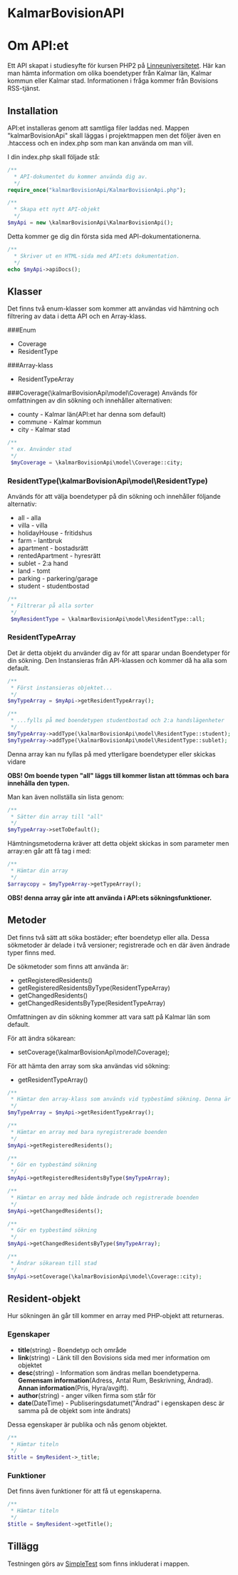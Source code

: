 KalmarBovisionAPI
=================


# Om API:et
Ett API skapat i studiesyfte för kursen PHP2 på [Linneuniversitetet](http://www.lnu.se). Här kan man hämta information om olika boendetyper från Kalmar län, Kalmar kommun eller Kalmar stad. Informationen i fråga kommer från Bovisions RSS-tjänst.

## Installation
API:et installeras genom att samtliga filer laddas ned. Mappen "kalmarBovisionApi" skall läggas i projektmappen men det följer även en .htaccess och en index.php som man kan använda om man vill.

I din index.php skall följade stå: 
```php
/**
  * API-dokumentet du kommer använda dig av.
  */
require_once("kalmarBovisionApi/KalmarBovisionApi.php");

/**
  * Skapa ett nytt API-objekt
  */
$myApi = new \kalmarBovisionApi\KalmarBovisionApi();
```

Detta kommer ge dig din första sida med API-dokumentationerna.
```php
/**
  * Skriver ut en HTML-sida med API:ets dokumentation.
  */
echo $myApi->apiDocs();
```

## Klasser
Det finns två enum-klasser som kommer att användas vid hämtning och filtrering av data i detta API och en Array-klass.

###Enum
+ Coverage
+ ResidentType

###Array-klass
+ ResidentTypeArray

###Coverage(\kalmarBovisionApi\model\Coverage)
Används för omfattningen av din sökning och innehåller alternativen:
+ county - Kalmar län(API:et har denna som default)
+ commune - Kalmar kommun
+ city - Kalmar stad

```php
/**
 * ex. Använder stad
 */
 $myCoverage = \kalmarBovisionApi\model\Coverage::city;
```

### ResidentType(\kalmarBovisionApi\model\ResidentType)
Används för att välja boendetyper på din sökning och innehåller följande alternativ:
+ all - alla
+ villa - villa
+ holidayHouse - fritidshus
+ farm - lantbruk
+ apartment - bostadsrätt
+ rentedApartment - hyresrätt
+ sublet - 2:a hand
+ land - tomt
+ parking - parkering/garage
+ student - studentbostad

```php
/**
 * Filtrerar på alla sorter
 */
 $myResidentType = \kalmarBovisionApi\model\ResidentType::all;
```

### ResidentTypeArray
Det är detta objekt du använder dig av för att sparar undan Boendetyper för din sökning. Den Instansieras från API-klassen och kommer då ha alla som default.

```php
/**
 * Först instansieras objektet...
 */
$myTypeArray = $myApi->getResidentTypeArray();

/**
 * ...fylls på med boendetypen studentbostad och 2:a handslägenheter
 */
$myTypeArray->addType(\kalmarBovisionApi\model\ResidentType::student);
$myTypeArray->addType(\kalmarBovisionApi\model\ResidentType::sublet);
```
Denna array kan nu fyllas på med ytterligare boendetyper eller skickas vidare

**OBS! Om boende typen "all" läggs till kommer listan att tömmas och bara innehålla den typen.**

Man kan även nollställa sin lista genom:
```php
/**
 * Sätter din array till "all"
 */
$myTypeArray->setToDefault();
```

Hämtningsmetoderna kräver att detta objekt skickas in som parameter men array:en går att få tag i med:
```php
/**
 * Hämtar din array
 */
$arraycopy = $myTypeArray->getTypeArray();
```

**OBS! denna array går inte att använda i API:ets sökningsfunktioner.**

## Metoder
Det finns två sätt att söka bostäder; efter boendetyp eller alla. Dessa sökmetoder är delade i två versioner; registrerade och en där även ändrade typer finns med.

De sökmetoder som finns att använda är:
+ getRegisteredResidents()
+ getRegisteredResidentsByType(ResidentTypeArray)
+ getChangedResidents()
+ getChangedResidentsByType(ResidentTypeArray)

Omfattningen av din sökning kommer att vara satt på Kalmar län som default.

För att ändra sökarean:
+ setCoverage(\kalmarBovisionApi\model\Coverage);

För att hämta den array som ska användas vid sökning:
+ getResidentTypeArray()

```php
/**
 * Hämtar den array-klass som används vid typbestämd sökning. Denna är satt på "all" från början.
 */
$myTypeArray = $myApi->getResidentTypeArray();

/**
 * Hämtar en array med bara nyregistrerade boenden
 */
$myApi->getRegisteredResidents();

/**
 * Gör en typbestämd sökning
 */
$myApi->getRegisteredResidentsByType($myTypeArray);

/**
 * Hämtar en array med både ändrade och registrerade boenden
 */
$myApi->getChangedResidents();

/**
 * Gör en typbestämd sökning
 */
$myApi->getChangedResidentsByType($myTypeArray);

/**
 * Ändrar sökarean till stad
 */
$myApi->setCoverage(\kalmarBovisionApi\model\Coverage::city);
```

## Resident-objekt
Hur sökningen än går till kommer en array med PHP-objekt att returneras.

### Egenskaper
+ **title**(string) - Boendetyp och område
+ **link**(string) - Länk till den Bovisions sida med mer information om objektet
+ **desc**(string) - Information som ändras mellan boendetyperna.
**Gemensam information**(Adress, Antal Rum, Beskrivning, Ändrad).
**Annan information**(Pris, Hyra/avgift).
+ **author**(string) - anger vilken firma som står för
+ **date**(DateTime) - Publiseringsdatumet("Ändrad" i egenskapen desc är samma på de objekt som inte ändrats)

Dessa egenskaper är publika och nås genom objektet.
```php
/**
 * Hämtar titeln
 */
$title = $myResident->_title;
```

### Funktioner
Det finns även funktioner för att få ut egenskaperna.
```php
/**
 * Hämtar titeln
 */
$title = $myResident->getTitle();
```


## Tillägg
Testningen görs av [SimpleTest](http://www.simpletest.org/) som finns inkluderat i mappen.